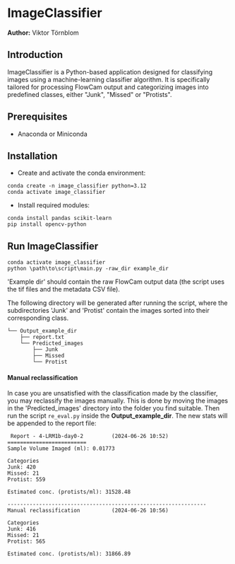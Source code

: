 # ImageClassifier
**Author:** Viktor Törnblom

## Introduction
ImageClassifier is a Python-based application designed for classifying images using a machine-learning classifier algorithm. It is specifically tailored for processing FlowCam output and categorizing images into predefined classes, either "Junk", "Missed" or "Protists".

## Prerequisites
- Anaconda or Miniconda

## Installation

*  Create and activate the conda environment:

```
conda create -n image_classifier python=3.12
conda activate image_classifier
```
 * Install required modules:

```
conda install pandas scikit-learn
pip install opencv-python
```

## Run ImageClassifier

```
conda activate image_classifier
python \path\to\script\main.py -raw_dir example_dir
```

'Example dir' should contain the raw FlowCam output data (the script uses the tif files and the metadata CSV file).

The following directory will be generated after running the script, where the subdirectories 'Junk' and 'Protist' contain the images sorted into their corresponding class. 
```
└── Output_example_dir
    ├── report.txt
    └── Predicted_images
        ├── Junk
        ├── Missed
        └── Protist
```

#### Manual reclassification

In case you are unsatisfied with the classification made by the classifier, you may reclassify the images manually. This is done by moving the images in the 'Predicted_images' directory into the folder you find suitable. Then run the script `re_eval.py` inside the **Output_example_dir**. The new stats will be appended to the report file:

```
 Report - 4-LRM1b-day0-2         (2024-06-26 10:52)
=========================
Sample Volume Imaged (ml): 0.01773

Categories
Junk: 420
Missed: 21
Protist: 559

Estimated conc. (protists/ml): 31528.48

---------------------------------------------------------------
Manual reclassification          (2024-06-26 10:56)

Categories
Junk: 416
Missed: 21
Protist: 565

Estimated conc. (protists/ml): 31866.89
```
